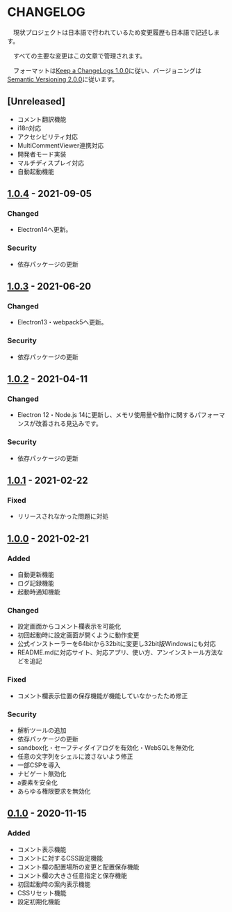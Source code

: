 <!--  markdownlint-disable  no-duplicate-heading  -->
# CHANGELOG

　現状プロジェクトは日本語で行われているため変更履歴も日本語で記述します。

　すべての主要な変更はこの文章で管理されます。

　フォーマットは[Keep a ChangeLogs 1.0.0](https://keepachangelog.com/ja/1.0.0/)に従い、バージョニングは[Semantic Versioning 2.0.0](https://semver.org/lang/ja/spec/v2.0.0.html)に従います。

## [Unreleased]

* コメント翻訳機能
* i18n対応
* アクセシビリティ対応
* MultiCommentViewer連携対応
* 開発者モード実装
* マルチディスプレイ対応
* 自動起動機能

## [1.0.4] - 2021-09-05

### Changed

* Electron14へ更新。

### Security

* 依存パッケージの更新

## [1.0.3] - 2021-06-20

### Changed

* Electron13・webpack5へ更新。

### Security

* 依存パッケージの更新

## [1.0.2] - 2021-04-11

### Changed

* Electron 12・Node.js 14に更新し、メモリ使用量や動作に関するパフォーマンスが改善される見込みです。

### Security

* 依存パッケージの更新

## [1.0.1] - 2021-02-22

### Fixed

* リリースされなかった問題に対処

## [1.0.0] - 2021-02-21

### Added

* 自動更新機能
* ログ記録機能
* 起動時通知機能

### Changed

* 設定画面からコメント欄表示を可能化
* 初回起動時に設定画面が開くように動作変更
* 公式インストーラーを64bitから32bitに変更し32bit版Windowsにも対応
* README.mdに対応サイト、対応アプリ、使い方、アンインストール方法などを追記

### Fixed

* コメント欄表示位置の保存機能が機能していなかったため修正

### Security

* 解析ツールの追加
* 依存パッケージの更新
* sandbox化・セーフティダイアログを有効化・WebSQLを無効化
* 任意の文字列をシェルに渡さないよう修正
* 一部CSPを導入
* ナビゲート無効化
* a要素を安全化
* あらゆる権限要求を無効化

## [0.1.0] - 2020-11-15

### Added

* コメント表示機能
* コメントに対するCSS設定機能
* コメント欄の配置場所の変更と配置保存機能
* コメント欄の大きさ任意指定と保存機能
* 初回起動時の案内表示機能
* CSSリセット機能
* 設定初期化機能

[1.0.4]: https://github.com/LenTakayama/Overlay-Live-Comment-Viewer/compare/v1.0.3...v1.0.4
[1.0.3]: https://github.com/LenTakayama/Overlay-Live-Comment-Viewer/compare/v1.0.2...v1.0.3
[1.0.2]: https://github.com/LenTakayama/Overlay-Live-Comment-Viewer/compare/v1.0.1...v1.0.2
[1.0.1]: https://github.com/LenTakayama/Overlay-Live-Comment-Viewer/compare/v1.0.0...v1.0.1
[1.0.0]: https://github.com/LenTakayama/Overlay-Live-Comment-Viewer/compare/v0.1.0...v1.0.0
[0.1.0]: https://github.com/LenTakayama/Overlay-Live-Comment-Viewer/releases/tag/v0.1.0
